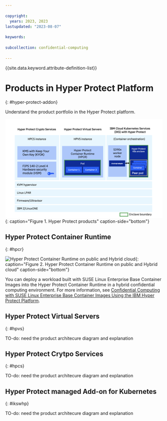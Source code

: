 ```yaml
---

copyright:
  years: 2023, 2023
lastupdated: "2023-08-07"

keywords: 

subcollection: confidential-computing

---
```


{{site.data.keyword.attribute-definition-list}}

# Products in Hyper Protect Platform
{: #hyper-protect-addon}

Understand the product portfolio in the Hyper Protect platform.


![Hyper Protect products](../images/hyper-protect-platform.png){: caption="Figure 1. Hyper Protect products" caption-side="bottom"}


## Hyper Protect Container Runtime
{: #hpcr}


![Hyper Protect Container Runtime on public and Hybrid cloud](../images/hpcr-hybride.png){: caption="Figure 2. Hyper Protect Container Runtime on public and Hybrid cloud" caption-side="bottom"}


You can deploy a workload built with SUSE Linux Enterprise Base Container Images into the Hyper Protect Container Runtime in a hybrid confidential computing environment. For more information, see [Confidential Computing with SUSE Linux Enterprise Base Container Images Using the IBM Hyper Protect Platform](https://documentation.suse.com/trd/linux/single-html/gs_sles_ibm-hpvs).


## Hyper Protect Virtual Servers
{: #hpvs}




TO-do:  need the product architecure diagram and explanation


## Hyper Protect Crytpo Services
{: #hpcs}

TO-do:  need the product architecure diagram and explanation


## Hyper Protect managed Add-on for Kubernetes
{: #ikswhp}

TO-do:  need the product architecure diagram and explanation